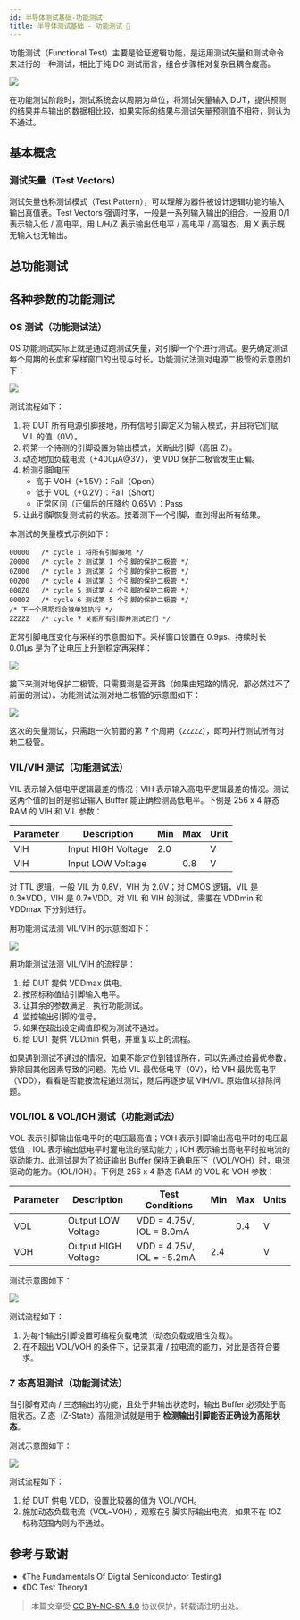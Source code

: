 ```yaml
---
id: 半导体测试基础-功能测试
title: 半导体测试基础 - 功能测试 🚧
---
```


功能测试（Functional Test）主要是验证逻辑功能，是运用测试矢量和测试命令来进行的一种测试，相比于纯 DC 测试而言，组合步骤相对复杂且耦合度高。

![](https://cos.wiki-power.com/img/20220807004113.png)

在功能测试阶段时，测试系统会以周期为单位，将测试矢量输入 DUT，提供预测的结果并与输出的数据相比较，如果实际的结果与测试矢量预测值不相符，则认为不通过。

## 基本概念

### 测试矢量（Test Vectors）

测试矢量也称测试模式（Test Pattern），可以理解为器件被设计逻辑功能的输入输出真值表。Test Vectors 强调时序，一般是一系列输入输出的组合。一般用 0/1 表示输入低 / 高电平，用 L/H/Z 表示输出低电平 / 高电平 / 高阻态，用 X 表示既无输入也无输出。

## 总功能测试

## 各种参数的功能测试

### OS 测试（功能测试法）

OS 功能测试实际上就是通过跑测试矢量，对引脚一个个进行测试。要先确定测试每个周期的长度和采样窗口的出现与时长。功能测试法测对电源二极管的示意图如下：

![](https://cos.wiki-power.com/img/20220802192823.png)

测试流程如下：

1. 将 DUT 所有电源引脚接地，所有信号引脚定义为输入模式，并且将它们赋 VIL 的值（0V）。
2. 将第一个待测的引脚设置为输出模式，关断此引脚（高阻 Z）。
3. 动态地加负载电流（+400µA@3V），使 VDD 保护二极管发生正偏。
4. 检测引脚电压
   - 高于 VOH（+1.5V）：Fail（Open）
   - 低于 VOL（+0.2V）：Fail（Short）
   - 正常区间（正偏后的压降约 0.65V）：Pass
5. 让此引脚恢复测试前的状态。接着测下一个引脚，直到得出所有结果。

本测试的矢量模式示例如下：

```
00000   /* cycle 1 将所有引脚接地 */
Z0000   /* cycle 2 测试第 1 个引脚的保护二极管 */
0Z000   /* cycle 3 测试第 2 个引脚的保护二极管 */
00Z00   /* cycle 4 测试第 3 个引脚的保护二极管 */
000Z0   /* cycle 5 测试第 4 个引脚的保护二极管 */
0000Z   /* cycle 6 测试第 5 个引脚的保护二极管 */
/* 下一个周期将会被单独执行 */
ZZZZZ   /* cycle 7 关断所有引脚并测试它们 */
```

正常引脚电压变化与采样的示意图如下。采样窗口设置在 0.9µs、持续时长 0.01µs 是为了让电压上升到稳定再采样：

![](https://cos.wiki-power.com/img/20220803011219.png)

接下来测对地保护二极管。只需要测是否开路（如果由短路的情况，那必然过不了前面的测试）。功能测试法测对地二极管的示意图如下：

![](https://cos.wiki-power.com/img/20220803012747.png)

这次的矢量测试，只需跑一次前面的第 7 个周期（`ZZZZZ`），即可并行测试所有对地二极管。

### VIL/VIH 测试（功能测试法）

VIL 表示输入低电平逻辑最差的情况；VIH 表示输入高电平逻辑最差的情况。测试这两个值的目的是验证输入 Buffer 能正确检测高低电平。下例是 256 x 4 静态 RAM 的 VIH 和 VIL 参数：

| Parameter | Description        | Min | Max | Unit |
| --------- | ------------------ | --- | --- | ---- |
| VIH       | Input HIGH Voltage | 2.0 |     | V    |
| VIH       | Input LOW Voltage  |     | 0.8 | V    |

对 TTL 逻辑，一般 VIL 为 0.8V，VIH 为 2.0V；对 CMOS 逻辑，VIL 是 0.3\*VDD，VIH 是 0.7\*VDD。对 VIL 和 VIH 的测试，需要在 VDDmin 和 VDDmax 下分别进行。

用功能测试法测 VIL/VIH 的示意图如下：

![](https://cos.wiki-power.com/img/20220803202212.png)

用功能测试法测 VIL/VIH 的流程是：

1. 给 DUT 提供 VDDmax 供电。
2. 按照标称值给引脚输入电平。
3. 让其余的参数满足，执行功能测试。
4. 监控输出引脚的信号。
5. 如果在超出设定阈值即视为测试不通过。
6. 给 DUT 提供 VDDmin 供电，并重复以上的流程。

如果遇到测试不通过的情况，如果不能定位到错误所在，可以先通过给最优参数，排除因其他因素导致的问题。先给 VIL 最优低电平（0V），给 VIH 最优高电平（VDD），看看是否能按流程通过测试，随后再逐步赋 VIH/VIL 原始值以排除问题。

### VOL/IOL & VOL/IOH 测试（功能测试法）

VOL 表示引脚输出低电平时的电压最高值；VOH 表示引脚输出高电平时的电压最低值；IOL 表示输出低电平时灌电流的驱动能力；IOH 表示输出高电平时拉电流的驱动能力。此测试是为了验证输出 Buffer 保持正确电压下（VOL/VOH）时，电流驱动的能力。（IOL/IOH）。下例是 256 x 4 静态 RAM 的 VOL 和 VOH 参数：

| Parameter | Description         | Test Conditions           | Min | Max | Units |
| --------- | ------------------- | ------------------------- | --- | --- | ----- |
| VOL       | Output LOW Voltage  | VDD = 4.75V, IOL = 8.0mA  |     | 0.4 | V     |
| VOH       | Output HIGH Voltage | VDD = 4.75V, IOL = -5.2mA | 2.4 |     | V     |

测试示意图如下：

![](https://cos.wiki-power.com/img/20220805151754.png)

测试流程如下：

1. 为每个输出引脚设置可编程负载电流（动态负载或阻性负载）。
2. 在不超出 VOL/VOH 的条件下，记录其灌 / 拉电流的能力，对比是否符合要求。

### Z 态高阻测试（功能测试法）

当引脚有双向 / 三态输出的功能，且处于非输出状态时，输出 Buffer 必须处于高阻状态。Z 态（Z-State）高阻测试就是用于 **检测输出引脚能否正确设为高阻状态**。

测试示意图如下：

![](https://cos.wiki-power.com/img/20220805153515.png)

测试流程如下：

1. 给 DUT 供电 VDD，设置比较器的值为 VOL/VOH。
2. 施加动态负载电流（VOL~VOH），观察在引脚实际输出电流，如果不在 IOZ 标称范围内则为不通过。

## 参考与致谢

- 《The Fundamentals Of Digital Semiconductor Testing》
- 《DC Test Theory》

> 本篇文章受 [CC BY-NC-SA 4.0](https://creativecommons.org/licenses/by/4.0/deed.zh) 协议保护，转载请注明出处。
